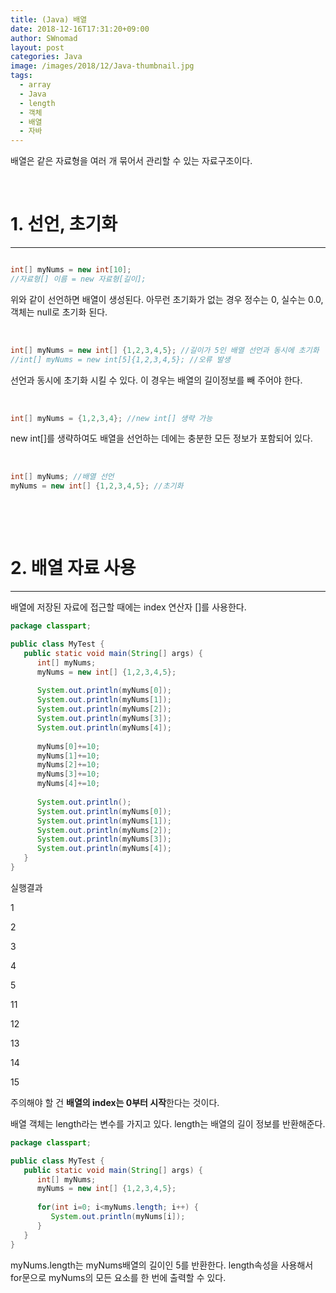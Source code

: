 ```yaml
---
title: (Java) 배열
date: 2018-12-16T17:31:20+09:00
author: SWnomad
layout: post
categories: Java
image: /images/2018/12/Java-thumbnail.jpg
tags:
  - array
  - Java
  - length
  - 객체
  - 배열
  - 자바
---
```

배열은 같은 자료형을 여러 개 묶어서 관리할 수 있는 자료구조이다.

&nbsp;

# 1. 선언, 초기화

* * *

~~~ java

~~~

~~~ java
int[] myNums = new int[10];
//자료형[] 이름 = new 자료형[길이];
~~~

위와 같이 선언하면 배열이 생성된다. 아무런 초기화가 없는 경우 정수는 0, 실수는 0.0, 객체는 null로 초기화 된다.

&nbsp;

~~~ java
int[] myNums = new int[] {1,2,3,4,5}; //길이가 5인 배열 선언과 동시에 초기화
//int[] myNums = new int[5]{1,2,3,4,5}; //오류 발생
~~~

선언과 동시에 초기화 시킬 수 있다. 이 경우는 배열의 길이정보를 빼 주어야 한다.

&nbsp;

~~~ java
int[] myNums = {1,2,3,4}; //new int[] 생략 가능
~~~

new int[]를 생략하여도 배열을 선언하는 데에는 충분한 모든 정보가 포함되어 있다.

&nbsp;

~~~ java
int[] myNums; //배열 선언
myNums = new int[] {1,2,3,4,5}; //초기화
~~~

&nbsp;

&nbsp;

# 2. 배열 자료 사용

* * *

배열에 저장된 자료에 접근할 때에는 index 연산자 []를 사용한다.

~~~ java
package classpart;

public class MyTest {  
   public static void main(String[] args) {
      int[] myNums;
      myNums = new int[] {1,2,3,4,5};
      
      System.out.println(myNums[0]);
      System.out.println(myNums[1]);
      System.out.println(myNums[2]);
      System.out.println(myNums[3]);
      System.out.println(myNums[4]);
      
      myNums[0]+=10;
      myNums[1]+=10;
      myNums[2]+=10;
      myNums[3]+=10;
      myNums[4]+=10;
      
      System.out.println();
      System.out.println(myNums[0]);
      System.out.println(myNums[1]);
      System.out.println(myNums[2]);
      System.out.println(myNums[3]);
      System.out.println(myNums[4]);
   }
}
~~~

실행결과

1


2


3


4


5


11


12


13


14


15


 

주의해야 할 건 **배열의 index는 0부터 시작**한다는 것이다.

배열 객체는 length라는 변수를 가지고 있다. length는 배열의 길이 정보를 반환해준다.

~~~ java
package classpart;

public class MyTest {  
   public static void main(String[] args) {
      int[] myNums;
      myNums = new int[] {1,2,3,4,5};
      
      for(int i=0; i<myNums.length; i++) {
         System.out.println(myNums[i]);
      }
   }
}
~~~

myNums.length는 myNums배열의 길이인 5를 반환한다. length속성을 사용해서 for문으로 myNums의 모든 요소를 한 번에 출력할 수 있다.